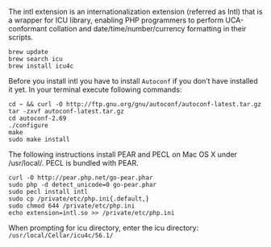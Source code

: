 The intl extension is an internationalization extension (referred as Intl) that is a wrapper for ICU library, enabling PHP programmers to perform UCA-conformant collation and date/time/number/currency formatting in their scripts. 

```shell
brew update
brew search icu
brew install icu4c
```
Before you install intl you have to install `Autoconf` if you don’t have installed it yet. In your terminal execute following commands:

```shell
cd ~ && curl -O http://ftp.gnu.org/gnu/autoconf/autoconf-latest.tar.gz 
tar -zxvf autoconf-latest.tar.gz 
cd autoconf-2.69 
./configure 
make 
sudo make install
```

The following instructions install PEAR and PECL on Mac OS X under /usr/local/. PECL is bundled with PEAR. 
```shell
curl -O http://pear.php.net/go-pear.phar
sudo php -d detect_unicode=0 go-pear.phar
sudo pecl install intl
sudo cp /private/etc/php.ini{.default,}
sudo chmod 644 /private/etc/php.ini
echo extension=intl.so >> /private/etc/php.ini
```

When prompting for icu directory, enter the icu directory: `/usr/local/Cellar/icu4c/56.1/`
